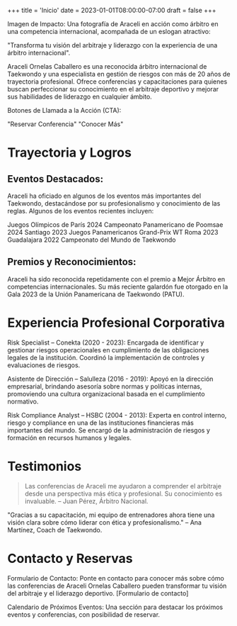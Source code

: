 +++
title = 'Inicio'
date = 2023-01-01T08:00:00-07:00
draft = false
+++

Imagen de Impacto: Una fotografía de Araceli en acción como árbitro en una competencia internacional, acompañada de un eslogan atractivo:

"Transforma tu visión del arbitraje y liderazgo con la experiencia de una árbitro internacional".

Araceli Ornelas Caballero es una reconocida árbitro internacional de Taekwondo y una especialista en gestión de riesgos con más de 20 años de trayectoria profesional. Ofrece conferencias y capacitaciones para quienes buscan perfeccionar su conocimiento en el arbitraje deportivo y mejorar sus habilidades de liderazgo en cualquier ámbito.

Botones de Llamada a la Acción (CTA):

"Reservar Conferencia"
"Conocer Más"

# Trayectoria y Logros
## Eventos Destacados:
Araceli ha oficiado en algunos de los eventos más importantes del Taekwondo, destacándose por su profesionalismo y conocimiento de las reglas. Algunos de los eventos recientes incluyen:

Juegos Olímpicos de París 2024
Campeonato Panamericano de Poomsae 2024
Santiago 2023 Juegos Panamericanos
Grand-Prix WT Roma 2023
Guadalajara 2022 Campeonato del Mundo de Taekwondo

## Premios y Reconocimientos:
Araceli ha sido reconocida repetidamente con el premio a Mejor Árbitro en competencias internacionales. Su más reciente galardón fue otorgado en la Gala 2023 de la Unión Panamericana de Taekwondo (PATU).

# Experiencia Profesional Corporativa

Risk Specialist – Conekta (2020 - 2023): Encargada de identificar y gestionar riesgos operacionales en cumplimiento de las obligaciones legales de la institución. Coordinó la implementación de controles y evaluaciones de riesgos.

Asistente de Dirección – Salulleza (2016 - 2019): Apoyó en la dirección empresarial, brindando asesoría sobre normas y políticas internas, promoviendo una cultura organizacional basada en el cumplimiento normativo.

Risk Compliance Analyst – HSBC (2004 - 2013): Experta en control interno, riesgo y compliance en una de las instituciones financieras más importantes del mundo. Se encargó de la administración de riesgos y formación en recursos humanos y legales.

# Testimonios
> Las conferencias de Araceli me ayudaron a comprender el arbitraje desde una perspectiva más ética y profesional. Su conocimiento es invaluable. – Juan Pérez, Árbitro Nacional.

"Gracias a su capacitación, mi equipo de entrenadores ahora tiene una visión clara sobre cómo liderar con ética y profesionalismo." – Ana Martínez, Coach de Taekwondo.

# Contacto y Reservas
Formulario de Contacto: 
Ponte en contacto para conocer más sobre cómo las conferencias de Araceli Ornelas Caballero pueden transformar tu visión del arbitraje y el liderazgo deportivo.
[Formulario de contacto]

Calendario de Próximos Eventos: Una sección para destacar los próximos eventos y conferencias, con posibilidad de reservar.